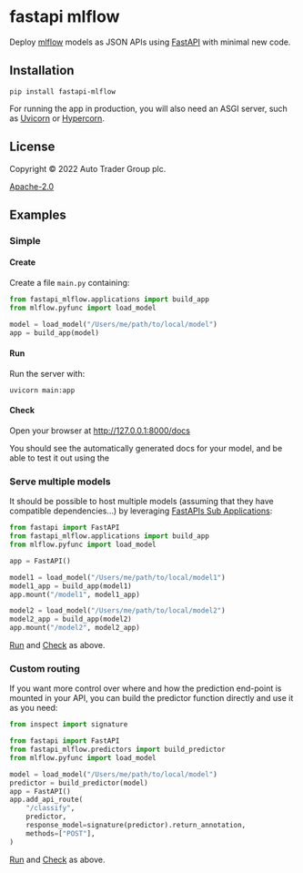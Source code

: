 # fastapi mlflow

Deploy [mlflow](https://www.mlflow.org/) models as JSON APIs using [FastAPI](https://fastapi.tiangolo.com) with minimal new code.

## Installation

```shell
pip install fastapi-mlflow
```

For running the app in production, you will also need an ASGI server, such as [Uvicorn](https://www.uvicorn.org) or [Hypercorn](https://gitlab.com/pgjones/hypercorn).

## License

Copyright © 2022 Auto Trader Group plc.

[Apache-2.0](https://www.apache.org/licenses/LICENSE-2.0)

## Examples

### Simple

#### Create

Create a file `main.py` containing:

```python
from fastapi_mlflow.applications import build_app
from mlflow.pyfunc import load_model

model = load_model("/Users/me/path/to/local/model")
app = build_app(model)
```

#### Run

Run the server with:

```shell
uvicorn main:app
```

#### Check

Open your browser at <http://127.0.0.1:8000/docs>

You should see the automatically generated docs for your model, and be able to test it out using the 

### Serve multiple models

It should be possible to host multiple models (assuming that they have compatible dependencies...) by leveraging [FastAPIs Sub Applications](https://fastapi.tiangolo.com/advanced/sub-applications/#sub-applications-mounts):

```python
from fastapi import FastAPI
from fastapi_mlflow.applications import build_app
from mlflow.pyfunc import load_model

app = FastAPI()

model1 = load_model("/Users/me/path/to/local/model1")
model1_app = build_app(model1)
app.mount("/model1", model1_app)

model2 = load_model("/Users/me/path/to/local/model2")
model2_app = build_app(model2)
app.mount("/model2", model2_app)
```

[Run](#run) and [Check](#check) as above.

### Custom routing

If you want more control over where and how the prediction end-point is mounted in your API, you can build the predictor function directly and use it as you need:

```python
from inspect import signature

from fastapi import FastAPI
from fastapi_mlflow.predictors import build_predictor
from mlflow.pyfunc import load_model

model = load_model("/Users/me/path/to/local/model")
predictor = build_predictor(model)
app = FastAPI()
app.add_api_route(
    "/classify",
    predictor,
    response_model=signature(predictor).return_annotation,
    methods=["POST"],
)
```

[Run](#run) and [Check](#check) as above.
